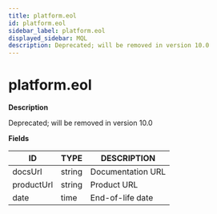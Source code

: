```yaml
---
title: platform.eol
id: platform.eol
sidebar_label: platform.eol
displayed_sidebar: MQL
description: Deprecated; will be removed in version 10.0
---
```


# platform.eol

**Description**

Deprecated; will be removed in version 10.0

**Fields**

| ID         | TYPE   | DESCRIPTION       |
| ---------- | ------ | ----------------- |
| docsUrl    | string | Documentation URL |
| productUrl | string | Product URL       |
| date       | time   | End-of-life date  |
